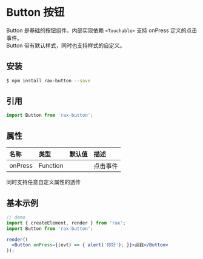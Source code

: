 # Button 按钮

Button 是基础的按钮组件。内部实现依赖 `<Touchable>` 支持 onPress 定义的点击事件。  
Button 带有默认样式，同时也支持样式的自定义。

## 安装

```bash
$ npm install rax-button --save
```

## 引用

```jsx
import Button from 'rax-button';
```

## 属性

| 名称      | 类型       | 默认值  | 描述   |
| :------ | :------- | :--- | :--- |
| onPress | Function |      | 点击事件 |

同时支持任意自定义属性的透传

## 基本示例

```jsx
// demo
import { createElement, render } from 'rax';
import Button from 'rax-button';

render((
  <Button onPress={(evt) => { alert('你好'); }}>点我</Button>
));
```